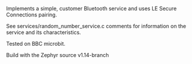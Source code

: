 Implements a simple, customer Bluetooth service and uses LE Secure Connections pairing.

See services/random_number_service.c comments for information on the service and its
characteristics.

Tested on BBC microbit.

Build with the Zephyr source v1.14-branch
